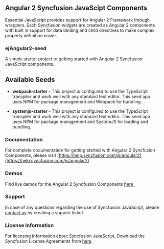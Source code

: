 ## Angular 2 Syncfusion JavaScipt Components

Essential JavaScript provides support for Angular 2 Framework through wrappers. Each Syncfusion widgets are created as Angular 2 components with built in support for data binding and child directives to make complex property definition easier.

### ejAngular2-seed

A simple starter project to getting started with Angular 2 Syncfusion JavaScript components.

## Available Seeds

* **webpack-starter** - This project is configured to use the TypeScript transpiler and work well with any standard text editor. This seed app uses NPM for package management and Webpack for bundling.

* **systemjs-starter** - This project is configured to use the TypeScript transpiler and work well with any standard text editor. This seed app uses NPM for package management and SystemJS for loading and bundling.

### Documentation

For complete documentation for getting started with Angular 2 Syncfusion Components, please visit [https://help.syncfusion.com/js/angular2](https://help.syncfusion.com/js/angular2)

### Demos

Find live demos for the Angular 2 Syncfusion Components [here.](http://ng2jq.syncfusion.com/)

### Support

In case of any questions regarding the use of Syncfusion JavaScript, please [contact us](http://www.syncfusion.com/support/#) by creating a support ticket.

### License Information

For licensing information about Syncfusion JavaScript, Download the Syncfusion License Agreements from [here](https://www.syncfusion.com/content/downloads/syncfusion_license.pdf).
